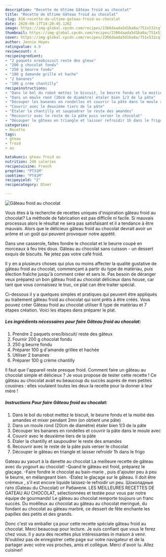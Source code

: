 ```yaml
---
description: "Recette de Ultime Gâteau froid au chocolat"
title: "Recette de Ultime Gâteau froid au chocolat"
slug: 816-recette-de-ultime-gateau-froid-au-chocolat
date: 2020-09-17T14:20:45.126Z
image: https://img-global.cpcdn.com/recipes/2366daada5d1ba8a/751x532cq70/gateau-froid-au-chocolat-photo-principale-de-la-recette.jpg
thumbnail: https://img-global.cpcdn.com/recipes/2366daada5d1ba8a/751x532cq70/gateau-froid-au-chocolat-photo-principale-de-la-recette.jpg
cover: https://img-global.cpcdn.com/recipes/2366daada5d1ba8a/751x532cq70/gateau-froid-au-chocolat-photo-principale-de-la-recette.jpg
author: Jennie Hayes
ratingvalue: 4.9
reviewcount: 4
recipeingredient:
- "2 paquets oreobiscuit reste des gteux"
- "200 g chocolat fondu"
- "250 g beurre fondu"
- "100 g damande grille et hache"
- "2 bananes"
- "100 g crme chantilly"
recipeinstructions:
- "Dans le bol du robot mettez le biscuit, le beurre fondu et la moitié des amandes et mixer pendant 2mn (on obtient une pâte)"
- "Dans un moule rond (20cm de diamètre) étaler bien 1/3 de la pâte"
- "Découper les bananes en rondelles et couvrir la pâte dans le moule avec"
- "Couvrir avec le deuxième tiers de la pâte"
- "Étaler la chantilly et saupoudrer le reste des amandes"
- "Recouvrir avec le reste de la pâte puis verser le chocolat"
- "Découper le gâteau en triangle et laisser refroidir 1h dans le frigo"
categories:
- Recette
tags:
- gteau
- froid
- au

katakunci: gteau froid au 
nutrition: 249 calories
recipecuisine: French
preptime: "PT31M"
cooktime: "PT41M"
recipeyield: "2"
recipecategory: Dîner

---
```



![Gâteau froid au chocolat](https://img-global.cpcdn.com/recipes/2366daada5d1ba8a/751x532cq70/gateau-froid-au-chocolat-photo-principale-de-la-recette.jpg)

Vous êtes à la recherche de recettes uniques d'inspiration gâteau froid au chocolat? La méthode de fabrication est pas difficile ni facile. Si mauvais processus alors le résultat ne sera pas satisfaisant et il a tendance à être mauvais. Alors que le délicieux gâteau froid au chocolat devrait avoir un arôme et un goût qui peuvent provoquer notre appétit.

Dans une casserole, faites fondre le chocolat et le beurre coupé en morceaux à feu très doux. Gâteau au chocolat sans cuisson - un dessert exquis de biscuits. Ne jetez pas votre café froid.

Il y en a plusieurs choses qui plus ou moins affecter la qualité gustative de gâteau froid au chocolat, commençant à partir du type de matériau, puis élection fraîche jusqu'à comment créer et sers le. Pas besoin de déranger veux préparez un bon gâteau froid au chocolat délicieux dans house, car tant que vous connaissez le truc, ce plat can être traiter spécial.


Ci-dessous il y a quelques simples et pratiques qui peuvent être appliqués au traitement gâteau froid au chocolat qui sont prêts à être créés. Vous pouvez créer Gâteau froid au chocolat utiliser 6 type de matériau et 7 étapes création. Voici les étapes dans préparer le plat.

<!--inarticleads1-->

##### Les ingrédients nécessaires pour faire Gâteau froid au chocolat:

1. Prendre 2 paquets oreo/biscuit/ reste des gâteux
1. Fournir 200 g chocolat fondu
1.  250 g beurre fondu
1. Préparer 100 g d&#39;amande grillée et hachée
1. Utiliser 2 bananes
1. Préparer 100 g crème chantilly


Il faut que l&#39;appareil reste presque froid. Comment faire un gâteau au chocolat simple et délicieux ? Je vous propose de tester cette recette ! Ce gâteau au chocolat avait eu beaucoup du succès auprès de mes petites cousines : elles voulaient toutes les deux la recette pour la donner à leur mère ! 

<!--inarticleads2-->

##### Instructions Pour faire Gâteau froid au chocolat:

1. Dans le bol du robot mettez le biscuit, le beurre fondu et la moitié des amandes et mixer pendant 2mn (on obtient une pâte)
1. Dans un moule rond (20cm de diamètre) étaler bien 1/3 de la pâte
1. Découper les bananes en rondelles et couvrir la pâte dans le moule avec
1. Couvrir avec le deuxième tiers de la pâte
1. Étaler la chantilly et saupoudrer le reste des amandes
1. Recouvrir avec le reste de la pâte puis verser le chocolat
1. Découper le gâteau en triangle et laisser refroidir 1h dans le frigo


Gateau au yaourt à la danette au chocolat La meilleure recette de gâteau avec du yogourt au chocolat! -Quand le gâteau est froid, préparez le glaçage. -Faire fondre le chocolat au bain-marie , puis d&#39;ajouter peu à peu le beurre, en mélangeant bien. -Étalez le glaçage sur le gâteau. Il doit être crémeux , s&#39;il est encore liquide laissez-le refroidir un peu. Шоколадные гато (Gateau du Chocolat) от Рабанеля. LES MEILLEURES RECETTES DE GATEAU AU CHOCOLAT, sélectionnées et testée pour vous par notre équipe de gourmands! Le gâteau au chocolat remporte toujours un franc succès. Du moëlleux au chocolat au gâteau au chocolat meringué, du fondant au chocolat au gâteau marbré, ce dessert de fête enchante les papilles des petits et des grands. 


Donc c'est va emballer ça pour cette recette spéciale gâteau froid au chocolat. Merci beaucoup pour lecture. Je suis confiant que vous le ferez chez vous. Il y aura des recettes plus  intéressantes in maison à venir. N'oubliez pas de enregistrer cette page sur votre navigateur et de la partager avec votre vos proches, amis et collègue. Merci d'avoir lu. Allez cuisiner!
